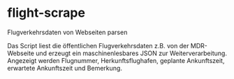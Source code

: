 # flight-scrape
Flugverkehrsdaten von Webseiten parsen

Das Script liest die öffentlichen Flugverkehrsdaten z.B. von der MDR-Webseite und erzeugt ein maschinenlesbares JSON zur Weiterverarbeitung. Angezeigt werden Flugnummer, Herkunftsflughafen, geplante Ankunftszeit, erwartete Ankunftszeit und Bemerkung.
